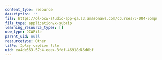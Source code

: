 ```yaml
---
content_type: resource
description: ''
file: https://ol-ocw-studio-app-qa.s3.amazonaws.com/courses/6-004-computation-structures-spring-2017/ea4de56357c4eee43fdf46918d46d0bf_58edfKe-LO8.srt
file_type: application/x-subrip
learning_resource_types: []
ocw_type: OCWFile
parent_uid: null
resourcetype: Other
title: 3play caption file
uid: ea4de563-57c4-eee4-3fdf-46918d46d0bf
---
```

